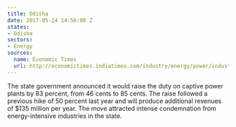 ```yaml
---
title: Odisha
date: 2017-05-24 14:56:00 Z
states:
- Odisha
sectors:
- Energy
sources:
  name: Economic Times
  url: http://economictimes.indiatimes.com/industry/energy/power/industry-hoping-odisha-will-reconsider-hike-in-duty-on-captive-power/articleshow/58698410.cms
---
```


The state government announced it would raise the duty on captive power plants by 83 percent, from 46 cents to 85 cents. The raise followed a previous hike of 50 percent last year and will produce additional revenues of $135 million per year. The move attracted intense condemnation from energy-intensive industries in the state.